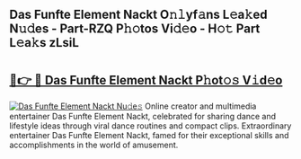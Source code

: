 ## Das Funfte Element Nackt O𝚗𝚕yf𝚊ns L𝚎a𝚔ed N𝚞𝚍es - Part-RZQ P𝚑𝚘tos Vi𝚍𝚎o - H𝚘𝚝 Part L𝚎a𝚔s zLsiL

# <h2><a href="http://kf8bal.oniu.top/?m=Das+Funfte+Element+Nackt">🔗👉 🔴 Das Funfte Element Nackt P𝚑ot𝚘𝚜 V𝚒d𝚎o</a></h2>

[![Das Funfte Element Nackt Nu𝚍e𝚜](https://i.imgur.com/0qMVB7G.gif)](http://kf8bal.oniu.top/?m=Das+Funfte+Element+Nackt)
Online creator and multimedia entertainer Das Funfte Element Nackt, celebrated for sharing dance and lifestyle ideas through viral dance routines and compact clips. Extraordinary entertainer Das Funfte Element Nackt, famed for their exceptional skills and accomplishments in the world of amusement.  
